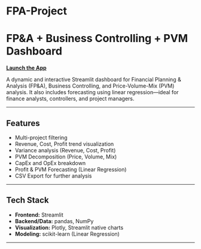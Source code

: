 # FPA-Project

#  FP&A + Business Controlling + PVM Dashboard

[**Launch the App**](https://fpa-pvm-dashboard.streamlit.app)

A dynamic and interactive Streamlit dashboard for Financial Planning & Analysis (FP&A), Business Controlling, and Price-Volume-Mix (PVM) analysis. It also includes forecasting using linear regression—ideal for finance analysts, controllers, and project managers.

---

##  Features

-  Multi-project filtering
-  Revenue, Cost, Profit trend visualization
- Variance analysis (Revenue, Cost, Profit)
-  PVM Decomposition (Price, Volume, Mix)
- CapEx and OpEx breakdown
-  Profit & PVM Forecasting (Linear Regression)
-  CSV Export for further analysis

---

## Tech Stack

- **Frontend:** Streamlit
- **Backend/Data:** pandas, NumPy
- **Visualization:** Plotly, Streamlit native charts
- **Modeling:** scikit-learn (Linear Regression)

---


